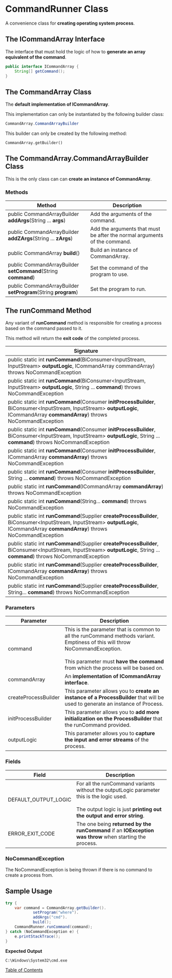 # CommandRunner Class

A convenience class for **creating operating system process**.

## The ICommandArray Interface

The interface that must hold the logic of how to **generate an array equivalent of the command**. 

```java
public interface ICommandArray {
    String[] getCommand();
}
```

## The CommandArray Class

The **default implementation of ICommandArray**. 

This implementation can only be instantiated by the following builder class:

```java
CommandArray.CommandArrayBuilder
```

This builder can only be  created by the following method:

```
CommandArray.getBuilder()
```

## The CommandArray.CommandArrayBuilder Class

This is the only class can can **create an instance of CommandArray**.

### Methods

| Method                                                       | Description                                                  |
| ------------------------------------------------------------ | ------------------------------------------------------------ |
| public CommandArrayBuilder **addArgs**(String ... **args**)  | Add the arguments of the command.                            |
| public CommandArrayBuilder **addZArgs**(String ... **zArgs**) | Add the arguments that must be after the normal arguments of the command. |
| public CommandArray **build**()                              | Build an instance of CommandArray.                           |
| public CommandArrayBuilder **setCommand**(String **command**) | Set the command of the program to use.                       |
| public CommandArrayBuilder **setProgram**(String **program**) | Set the program to run.                                      |

## The runCommand Method

Any variant of **runCommand** method is responsible for creating a process based on the command passed to it. 

This method will return the **exit code** of the completed process.

| Signature                                                    |
| ------------------------------------------------------------ |
| public static int **runCommand**(BiConsumer<InputStream, InputStream> **outputLogic**, ICommandArray commandArray) throws NoCommandException |
| public static int **runCommand**(BiConsumer<InputStream, InputStream> **outputLogic**, String ... **command**) throws NoCommandException |
| public static int **runCommand**(Consumer<ProcessBuilder> **initProcessBuilder**, BiConsumer<InputStream, InputStream> **outputLogic**, ICommandArray **commandArray**) throws NoCommandException |
| public static int **runCommand**(Consumer<ProcessBuilder> **initProcessBuilder**, BiConsumer<InputStream, InputStream> **outputLogic**, String ... **command**) throws  NoCommandException |
| public static int **runCommand**(Consumer<ProcessBuilder> **initProcessBuilder**, ICommandArray **commandArray**) throws NoCommandException |
| public static int **runCommand**(Consumer<ProcessBuilder> **initProcessBuilder**, String ... **command**) throws NoCommandException |
| public static int **runCommand**(ICommandArray **commandArray**) throws NoCommandException |
| public static int **runCommand**(String... **command**) throws NoCommandException |
| public static int **runCommand**(Supplier<ProcessBuilder> **createProcessBuilder**, BiConsumer<InputStream, InputStream> **outputLogic**, ICommandArray **commandArray**) throws  NoCommandException |
| public static int **runCommand**(Supplier<ProcessBuilder> **createProcessBuilder**, BiConsumer<InputStream, InputStream> **outputLogic**, String ... **command**) throws NoCommandException |
| public static int **runCommand**(Supplier<ProcessBuilder> **createProcessBuilder**, ICommandArray **commandArray**) throws NoCommandException |
| public static int **runCommand**(Supplier<ProcessBuilder> **createProcessBuilder**, String... **command**) throws NoCommandException |

### Parameters

| Parameter            | Description                                                  |
| -------------------- | ------------------------------------------------------------ |
| command              | This is the parameter that is common to all the runCommand methods variant. Emptiness of this will throw NoCommandException. <br /><br />This parameter must **have the command** from which the process will be based on. |
| commandArray         | An **implementation of ICommandArray interface**.            |
| createProcessBuilder | This parameter allows you to **create an instance of a ProcessBuilder** that will be used to generate an instance of Process. |
| initProcessBuilder   | This parameter allows you to **add more initialization on the ProcessBuilder** that the runCommand provided. |
| outputLogic          | This parameter allows you to **capture the input and error streams** of the process. |

### Fields

| Field                | Description                                                  |
| -------------------- | ------------------------------------------------------------ |
| DEFAULT_OUTPUT_LOGIC | For all the runCommand variants without the outputLogic parameter this is the logic used.<br /><br />The output logic is just **printing out the output and error string**. |
| ERROR_EXIT_CODE      | The one being **returned by the runCommand** if an **IOException was throw** when starting the process. |

### NoCommandException

The NoCommandException is being thrown if there is no command to create a process from.

## Sample Usage

```java
try {
    var command = CommandArray.getBuilder().
            setProgram("where").
            addArgs("cmd").
            build();
    CommandRunner.runCommand(command);
} catch (NoCommandException e) {
    e.printStackTrace();
}
```

**Expected Output**

```
C:\Windows\System32\cmd.exe
```

[Table of Contents](USER_GUIDE_TOC.md)